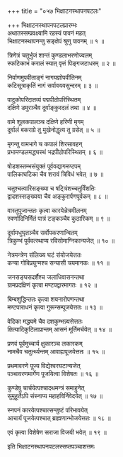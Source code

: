 +++
title = "०५७ भिक्षाटनस्थापनपटलः"

+++
भिक्षाटनस्थापनपटलप्रारम्भः    
अथातस्सम्प्रवक्ष्यामि रहस्यं पावनं महत्  
भिक्षाटनस्थापनन्तु सङ्क्षेपं श्रुणु पावनम् ॥ १ ॥


त्रिणेत्रं चतुर्भुजं शान्तं कुण्डलाभरणोज्वलम्  
स्फटिकाभं करालं स्यात् वृत्तं पिङ्गजटाधरम् ॥ २ ॥


निर्वाणमुपवीताङ्गं नागयज्ञोपवीतिनम्  
कटिसूत्राकृतिं नागं सर्वावयवसुन्दरम् ॥ ३ ॥


पादुकोपरिदातव्यं पद्मपीठोपरिस्थितम्  
दक्षिणे डमुरञ्चैव दूर्वाङ्कुरदलं तथा ॥ ४ ॥


वामे शूलकपालञ्च दक्षिणे हरिणी मृगम्  
दूर्वालं बकराग्रे तु मुखेनोद्धृत्य तु ग्रसेत् ॥ ५ ॥


मृगन्तु वामभागे च कपालं शिरसावहन्  
प्रभामण्डलमद्ध्यस्थं भद्रपीठोपरिस्थितम् ॥ ६ ॥


षोडशस्तम्भसंयुक्तं पूर्ववद्यागमण्टपम्  
पालिकाघटिका चैव शरावं त्रिविधं भवेत् ॥ ७ ॥


चतुश्चत्वारिसङ्ख्या च षट्त्रिंशच्चतुर्विंशतिः  
द्वादशस्सङ्ख्यया चैव अङ्कुरार्पणपूर्वकम् ॥ ८ ॥


वास्तुपूजान्ततः कृत्वा कारयेन्नेत्रमीलनम्  
स्वर्णादिनिर्मितं पात्रं टङ्कञ्चैव कुठारिकम् ॥ ९ ॥


दूर्वामधुघृतञ्चैव सर्वोपकरणान्वितम्  
त्रिकुम्भं पूर्ववत्स्थाप्य रविसोमाग्निकान्यजेत् ॥ १० ॥


नेत्रमन्त्रेण संलिख्य घटं संयोजयेत्ततः  
कन्या गोविप्रयुग्मश्च सन्यासी चयमानकः ॥ ११ ॥


जनसङ्घसदर्शैश्च जलाधिवासनन्तथा  
ग्रामप्रदक्षिणं कृत्वा मण्टपद्वारमागतः ॥ १२ ॥



बिम्बशुद्धिन्ततः कृत्वा शयनारोपणन्तथा  
मण्टपाराधनं कृत्वा गुरून्सम्पूजयेत्ततः ॥ १३ ॥


वेदिका मद्ध्यमे चैव दशकुम्भन्न्यसेत्ततः  
क्षित्यादिकुटिलाप्रान्तम् आसनं मूर्तिमर्चयेत् ॥ १४ ॥


प्रणवं पूर्वमुच्चार्य क्षुकारञ्च लकारकम्  
नामचैव चतुर्त्थ्यन्तम् आवाह्यपूजयेत्ततः ॥ १५ ॥


प्रथमावरणे पूज्य विद्येश्वरघटान्यजेत्  
पञ्चावरणमार्गेण पूजयित्वा विशेषतः ॥ १६ ॥


कुण्डेषु चार्चयेत्पश्चादथमन्त्रं समाहुनेत्  
सुमुहूर्तेऽपि संस्नाप्य महाहविर्निवेदयेत् ॥ १७ ॥


स्नपनं कारयेत्पश्चात्सन्तुष्टं परिभावयेत्  
आचार्यं पूजयेत्पश्चात् ब्राह्मणान्भोजयेत्ततः ॥ १८ ॥


एवं कृत्वा विशेषेण सराजा विजयी भवेत् ॥ १९ ॥


इति भिक्षाटनस्थापनपटलस्सप्तपञ्चाशत्तमः  
